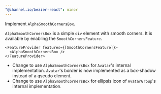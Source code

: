 ```yaml
---
"@channel.io/bezier-react": minor
---
```


Implement `AlphaSmoothCornersBox`.

`AlphaSmoothCornersBox` is a simple `div` element with smooth corners.
It is available by enabling the `SmoothCornersFeature`.

```tsx
<FeatureProvider features={[SmoothCornersFeature]}>
  <AlphaSmoothCornersBox />
</FeatureProvider>
```

- Change to use `AlphaSmoothCornersBox` for `Avatar`'s internal implementation. `Avatar`'s border is now implemented as a box-shadow instead of a qseudo element.
- Change to use `AlphaSmoothCornersBox` for ellipsis icon of `AvatarGroup`'s internal implementation.
